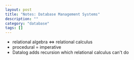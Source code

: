 ```yaml
---
layout: post
title: "Notes: Database Management Systems"
description: ""
category: "database"
tags: []
---
```


- relational algebra <=> relational calculus
- procedural = imperative
- Datalog adds recursion which relational calculus can't do

